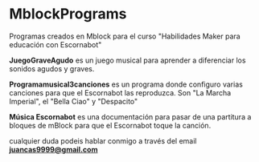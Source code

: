 # MblockPrograms
 Programas creados en Mblock para el curso "Habilidades Maker para educación con Escornabot"
 
 **JuegoGraveAgudo** es un juego musical para aprender a diferenciar los sonidos agudos y graves.
 
 **Programamusical3canciones** es un programa donde configuro varias canciones para que el Escornabot las reproduzca. Son "La Marcha Imperial", el "Bella Ciao" y "Despacito"
 
 **Música Escornabot** es una documentación para pasar de una partitura a bloques de mBlock para que el Escornabot toque la canción.
 
 
 cualquier duda podeis hablar conmigo a través del email **juancas9999@gmail.com**
